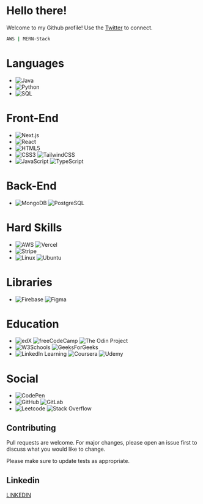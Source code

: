 # Hello there!

Welcome to my Github profile!
Use the [Twitter](https://img.shields.io/badge/Twitter-000000?style=flat&logo=x&logoColor=white)[](https://x.com/thapa_bimash) to connect.

```bash
AWS | MERN-Stack
```

# Languages
- ![Java](https://img.shields.io/badge/Java-%23E34A86?style=flat&logo=java&logoColor=white)
- ![Python](https://img.shields.io/badge/Python-%233B77A8?style=flat&logo=python&logoColor=white)
- ![SQL](https://img.shields.io/badge/SQL-%2307405B?style=flat&logo=sqlite&logoColor=white)

# Front-End
- ![Next.js](https://img.shields.io/badge/Next.js-black?logo=next.js&logoColor=white)
- ![React](https://img.shields.io/badge/React-61DAFB?style=flat&logo=react&logoColor=black)
- ![HTML5](https://img.shields.io/badge/HTML5-E34F26?style=flat&logo=html5&logoColor=white)
- ![CSS3](https://img.shields.io/badge/CSS3-1572B6?style=flat&logo=css3&logoColor=white) ![TailwindCSS](https://img.shields.io/badge/Tailwind_CSS-06B6D4?style=flat&logo=tailwind-css&logoColor=white)
- ![JavaScript](https://img.shields.io/badge/JavaScript-F7DF1E?logo=javascript&logoColor=000) ![TypeScript](https://img.shields.io/badge/TypeScript-3178C6?style=flat&logo=typescript&logoColor=white)

# Back-End
- ![MongoDB](https://img.shields.io/badge/MongoDB-47A248?style=flat&logo=mongodb&logoColor=white) ![PostgreSQL](https://img.shields.io/badge/PostgreSQL-%233C7EBB?style=flat&logo=postgresql&logoColor=white)

# Hard Skills
- ![AWS](https://img.shields.io/badge/Amazon_AWS-232F3E?style=flat&logo=amazon-web-services&logoColor=white) ![Vercel](https://img.shields.io/badge/Vercel-%23000000.svg?logo=vercel&logoColor=white)
- ![Stripe](https://img.shields.io/badge/Stripe-5851DD?logo=stripe&logoColor=fff)
- ![Linux](https://img.shields.io/badge/Linux-FCC624?style=flat&logo=linux&logoColor=black) ![Ubuntu](https://img.shields.io/badge/Ubuntu-E95420?style=flat&logo=ubuntu&logoColor=white)

# Libraries
- ![Firebase](https://img.shields.io/badge/Firebase-039BE5?logo=Firebase&logoColor=white) ![Figma](https://img.shields.io/badge/Figma-F24E1E?logo=figma&logoColor=white)

# Education
- ![edX](https://img.shields.io/badge/edX-02262B?logo=edx&logoColor=fff) ![freeCodeCamp](https://img.shields.io/badge/freeCodeCamp-0A0A23?logo=freecodecamp&logoColor=fff) ![The Odin Project](https://img.shields.io/badge/The%20Odin%20Project-A9792B?logo=theodinproject&logoColor=fff)
- ![W3Schools](https://img.shields.io/badge/W3Schools-04AA6D?logo=w3schools&logoColor=fff) ![GeeksForGeeks](https://img.shields.io/badge/GeeksforGeeks-298D46?logo=geeksforgeeks&logoColor=white)
- ![LinkedIn Learning](https://img.shields.io/badge/LinkedIn%20Learning-0A66C2?logo=linkedin&logoColor=fff) ![Coursera](https://img.shields.io/badge/Coursera-0056D2?logo=coursera&logoColor=fff) ![Udemy](https://img.shields.io/badge/Udemy-A435F0?logo=udemy&logoColor=fff)

# Social
- ![CodePen](https://img.shields.io/badge/Codepen-000000?style=flat&logo=codepen&logoColor=white)
- ![GitHub](https://img.shields.io/badge/GitHub-181717?style=flat&logo=github&logoColor=white) ![GitLab](https://img.shields.io/badge/GitLab-FC6D26?style=flat&logo=gitlab&logoColor=white)
- ![Leetcode](https://img.shields.io/badge/-LeetCode-FFA116?style=flat&logo=LeetCode&logoColor=black) ![Stack Overflow](https://img.shields.io/badge/Stack_Overflow-F58025?style=flat&logo=stack-overflow&logoColor=white)

## Contributing

Pull requests are welcome. For major changes, please open an issue first
to discuss what you would like to change.

Please make sure to update tests as appropriate.

## Linkedin

[LINKEDIN](https://www.linkedin.com/in/bimash-thapa-2060-2003-/)
